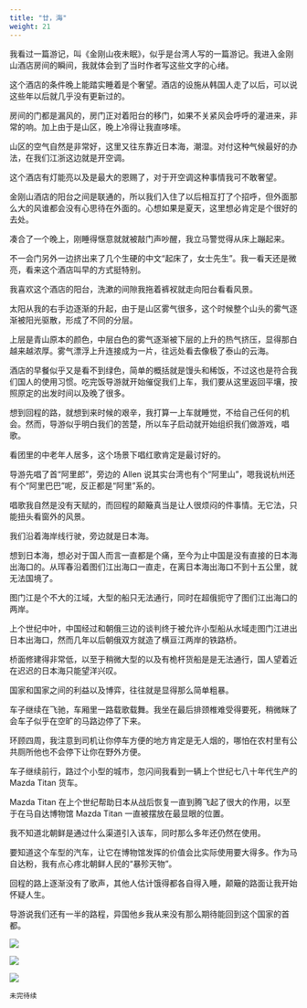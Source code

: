 ```yaml
---
title: "廿，海"
weight: 21
---
```


我看过一篇游记，叫《金刚山夜未眠》，似乎是台湾人写的一篇游记。我进入金刚山酒店房间的瞬间，我就体会到了当时作者写这些文字的心绪。

这个酒店的条件晚上能踏实睡着是个奢望。酒店的设施从韩国人走了以后，可以说这些年以后就几乎没有更新过的。

房间的门都是漏风的，房门正对着阳台的移门，如果不关紧风会呼呼的灌进来，非常的响。加上由于是山区，晚上冷得让我直哆嗦。

山区的空气自然是非常好，这里又往东靠近日本海，潮湿。对付这种气候最好的办法，在我们江浙这边就是开空调。

这个酒店有灯能亮以及是最大的恩赐了，对于开空调这种事情我可不敢奢望。

金刚山酒店的阳台之间是联通的，所以我们入住了以后相互打了个招呼，但外面那么大的风谁都会没有心思待在外面的。心想如果是夏天，这里想必肯定是个很好的去处。

凑合了一个晚上，刚睡得惬意就就被敲门声吵醒，我立马警觉得从床上蹦起来。

不一会门另外一边挤出来了几个生硬的中文“起床了，女士先生”。我一看天还是微亮，看来这个酒店叫早的方式挺特别。

我喜欢这个酒店的阳台，洗漱的间隙我拖着裤衩就走向阳台看看风景。

太阳从我的右手边逐渐的升起，由于是山区雾气很多，这个时候整个山头的雾气逐渐被阳光驱散，形成了不同的分层。

上层是青山原本的颜色，中层白色的雾气逐渐被下层的上升的热气挤压，显得那白越来越浓厚。雾气漂浮上升连接成为一片，往远处看去像极了泰山的云海。

酒店的早餐似乎又是看不到绿色，简单的概括就是馒头和稀饭，不过这也是符合我们国人的使用习惯。吃完饭导游就开始催促我们上车，我们要从这里返回平壤，按照原定的出发时间以及晚了很多。

想到回程的路，就想到来时候的艰辛，我打算一上车就睡觉，不给自己任何的机会。然而，导游似乎明白我们的苦楚，所以车子启动就开始组织我们做游戏，唱歌。

看团里的中老年人居多，这个场景下唱红歌肯定是最讨好的。

导游先唱了首“阿里郎”，旁边的 Allen 说其实台湾也有个“阿里山”，嗯我说杭州还有个“阿里巴巴”呢，反正都是“阿里”系的。

唱歌我自然是没有天赋的，而回程的颠簸真当是让人很烦闷的件事情。无它法，只能扭头看窗外的风景。

我们沿着海岸线行驶，旁边就是日本海。

想到日本海，想必对于国人而言一直都是个痛，至今为止中国是没有直接的日本海出海口的。从珲春沿着图们江出海口一直走，在离日本海出海口不到十五公里，就无法国境了。

图门江是个不大的江域，大型的船只无法通行，同时在超俄扼守了图们江出海口的两岸。

上个世纪中叶，中国经过和朝俄三边的谈判终于被允许小型船从水域走图门江进出日本出海口，然而几年以后朝俄双方就造了横亘江两岸的铁路桥。

桥面修建得非常低，以至于稍微大型的以及有桅杆货船是是无法通行，国人望着近在迟迟的日本海只能望洋兴叹。

国家和国家之间的利益以及博弈，往往就是显得那么简单粗暴。

车子继续在飞驰，车厢里一路载歌载舞。我坐在最后排颈椎难受得要死，稍微眯了会车子似乎在空旷的马路边停了下来。

环顾四周，我注意到司机让你停车方便的地方肯定是无人烟的，哪怕在农村里有公共厕所他也不会停下让你在野外方便。

车子继续前行，路过个小型的城市，忽闪间我看到一辆上个世纪七八十年代生产的 Mazda Titan 货车。

Mazda Titan 在上个世纪帮助日本从战后恢复一直到腾飞起了很大的作用，以至于在马自达博物馆 Mazda Titan 一直被摆放在最显眼的位置。

我不知道北朝鲜是通过什么渠道引入该车，同时那么多年还仍然在使用。

要知道这个车型的汽车，让它在博物馆发挥的价值会比实际使用要大得多。作为马自达粉，我有点心疼北朝鲜人民的“暴殄天物”。

回程的路上逐渐没有了歌声，其他人估计饿得都各自得入睡，颠簸的路面让我开始怀疑人生。

导游说我们还有一半的路程，异国他乡我从来没有那么期待能回到这个国家的首都。

![](/north-korea/0250.jpg)

![](/north-korea/0255.jpg)

![](/north-korea/0261.jpg)

`未完待续`
